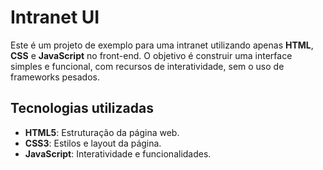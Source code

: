 # Intranet UI

Este é um projeto de exemplo para uma intranet utilizando apenas **HTML**, **CSS** e **JavaScript** no front-end. O objetivo é construir uma interface simples e funcional, com recursos de interatividade, sem o uso de frameworks pesados.

## Tecnologias utilizadas

- **HTML5**: Estruturação da página web.
- **CSS3**: Estilos e layout da página.
- **JavaScript**: Interatividade e funcionalidades.
